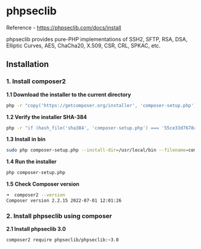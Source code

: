 # phpseclib
Reference - https://phpseclib.com/docs/install

phpseclib provides pure-PHP implementations of SSH2, SFTP, RSA, DSA, Elliptic Curves, AES, ChaCha20, X.509, CSR, CRL, SPKAC, etc.

## Installation
### 1. Install composer2

**1.1 Download the installer to the current directory**
``` sh
php -r "copy('https://getcomposer.org/installer', 'composer-setup.php');"
```

**1.2 Verify the installer SHA-384**
```sh 
php -r "if (hash_file('sha384', 'composer-setup.php') === '55ce33d7678c5a611085589f1f3ddf8b3c52d662cd01d4ba75c0ee0459970c2200a51f492d557530c71c15d8dba01eae') { echo 'Installer verified'; } else { echo 'Installer corrupt'; unlink('composer-setup.php'); } echo PHP_EOL;"
```

**1.3 Install in bin**
```sh
sudo php composer-setup.php --install-dir=/usr/local/bin --filename=composer2
```

**1.4 Run the installer**
```sh 
php composer-setup.php
```

**1.5 Check Composer version** 
```sh
➜  composer2 --version                       
Composer version 2.2.15 2022-07-01 12:01:26
```  

### 2. Install phpseclib using composer
**2.1 Install phpseclib 3.0**
```sh
composer2 require phpseclib/phpseclib:~3.0
```